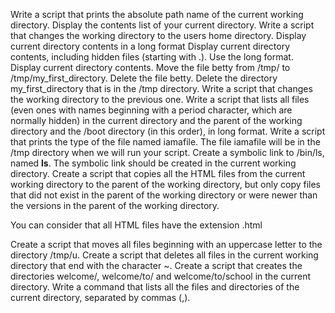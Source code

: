 Write a script that prints the absolute path name of the current working directory.
Display the contents list of your current directory.
Write a script that changes the working directory to the users home directory.
Display current directory contents in a long format
Display current directory contents, including hidden files (starting with .). Use the long format.
Display current directory contents.
Move the file betty from /tmp/ to /tmp/my_first_directory.
Delete the file betty.
Delete the directory my_first_directory that is in the /tmp directory.
Write a script that changes the working directory to the previous one.
Write a script that lists all files (even ones with names beginning with a period character, which are normally hidden) in the current directory and the parent of the working directory and the /boot directory (in this order), in long format.
Write a script that prints the type of the file named iamafile. The file iamafile will be in the /tmp directory when we will run your script.
Create a symbolic link to /bin/ls, named __ls__. The symbolic link should be created in the current working directory.
Create a script that copies all the HTML files from the current working directory to the parent of the working directory, but only copy files that did not exist in the parent of the working directory or were newer than the versions in the parent of the working directory.

You can consider that all HTML files have the extension .html

Create a script that moves all files beginning with an uppercase letter to the directory /tmp/u.
Create a script that deletes all files in the current working directory that end with the character ~.
Create a script that creates the directories welcome/, welcome/to/ and welcome/to/school in the current directory.
Write a command that lists all the files and directories of the current directory, separated by commas (,).

